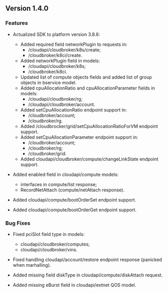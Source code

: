 ## Version 1.4.0

### Features

- Actualized SDK to platform version 3.8.6:
  - Added required field networkPlugin to requests in:
    - /cloudapi/cloudbroker/k8s/create;
    - /cloudbroker/k8ci/create.
  - Added networkPlugin field in models:
    - /cloudapi/cloudbroker/k8s;
    - /cloudbroker/k8ci.
  - Updated list of compute objects fields and added list of group objects in bservice model.
  - Added cpuAllocationRatio and cpuAllocationParameter fields in models:
    - /cloudapi/cloudbroker/rg;
    - /cloudapi/cloudbroker/account.
  - Added setCpuAllocationRatio endpoint support in:
    - /cloudbroker/account;
    - /cloudbroker/rg.
  - Added /cloudbrocker/grid/setCpuAllocationRatioForVM endpoint support.
  - Added setCpuAllocationParameter endpoint support in:
    - /cloudbroker/account;
    - /cloudbroker/rg;
    - /cloudbroker/grid.
  - Added cloudapi/cloudbroker/compute/changeLinkState endpoint support.

- Added enabled field in cloudapi/compute models:
  - interfaces in compute/list response;
  - RecordNetAttach (compute/netAttach response).

- Added cloudapi/compute/bootOrderSet endpoint support.

- Added cloudapi/compute/bootOrderGet endpoint support.

### Bug Fixes

- Fixed pciSlot field type in models:
  - cloudapi/cloudbroker/computes;
  - cloudapi/cloudbroker/vins.

- Fixed handling cloudapi/account/restore endpoint response (panicked when marhalling).

- Added missing field diskType in cloudapi/compute/diskAttach request.

- Added missing eBurst field in cloudapi/extnet QOS model.
